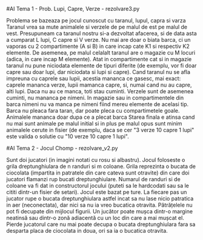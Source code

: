 #AI Tema 1 - Prob. Lupi, Capre, Verze - rezolvare3.py

Problema se bazeaza pe jocul cunoscut cu taranul, lupul, capra si varza
Taranul vrea sa mute animalele si verzele de pe malul de est pe malul de vest. Presupuneam ca taranul nostru si-a dezvoltat afacerea, si de data asta a cumparat L lupi, C capre si V verze. Nu mai are doar o biata barca, ci un vaporas cu 2 compartimente (A si B) in care incap cate K1 si respectiv K2 elemente.
De asemenea, pe malul celalalt taranul are o magazie cu M locuri (adica, in care incap M elemente).
Atat in compartimente cat si in magazie taranul nu pune niciodata elemente de tipuri diferite (de exemplu, vor fi doar capre sau doar lupi, dar niciodata si lupi si capre). Cand taranul nu se afla impreuna cu caprele sau lupii, acestia mananca ce gasesc, mai exact: caprele mananca verze, lupii mamanca capre, si, numai cand nu au capre, alti lupi. Daca nu au ce manca, toti stau cuminti. Verzele sunt de asemenea cuminti, nu mananca pe nimeni. In magazie sau in compartimentele din barca nimeni nu va manca pe nimeni fiind mereu elemente de acelasi tip.
Barca nu pleaca fara taran, dar poate pleca cu compartimetele goale. Animalele mananca doar dupa ce a plecat barca
Starea finala e atinsa cand nu mai sunt animale pe malul initial si in plus pe malul opus sunt minim animalele cerute in fisier (de exemplu, daca se cer "3 verze 10 capre 1 lupi" este valida o solutie cu "10 verze 10 capre 1 lupi".



#AI Tema 2 - Jocul Chomp - rezolvare_v2.py

Sunt doi jucatori (in imagini notati cu rosu si albastru). Jocul foloseste o grila dreptunghiulara de n randuri si m coloane. Grila reprezinta o bucata de ciocolata (impartita in patratele din care cateva sunt otravite) din care doi jucatori flamanzi rup bucati dreptunghiulare. Numarul de randuri si de coloane va fi dat in constructorul jocului (puteti sa le hardcodati sau sa le cititi dintr-un fisier de setari). Jocul este bazat pe ture.
La fiecare pas un jucator rupe o bucata dreptunghiulara astfel incat sa nu lase nicio patratica in aer (neconectata), dar nici sa nu ia vreo bucatica otravita.
Pătrățelele nu pot fi decupate din mijlocul figurii. Un jucător poate mușca dintr-o margine neatinsă sau dintr-o zonă adiacentă cu un loc din care a mai mușcat el.
Pierde jucatorul care nu mai poate decupa o bucata dreptunghiulara fara sa desparta placa de ciocolata in doua, ori sa ia o bucatica otravita.
